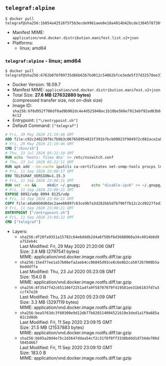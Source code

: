 ## `telegraf:alpine`

```console
$ docker pull telegraf@sha256:1b054a42516f5f5b3ecde9961aee0e18a4814b42bcde1384578730fae7c8d70d
```

-	Manifest MIME: `application/vnd.docker.distribution.manifest.list.v2+json`
-	Platforms:
	-	linux; amd64

### `telegraf:alpine` - linux; amd64

```console
$ docker pull telegraf@sha256:6762b076f09735d66b63b7bd012c54062bfce3ede5f37d32578ee37ace44c12b
```

-	Docker Version: 18.09.7
-	Manifest MIME: `application/vnd.docker.distribution.manifest.v2+json`
-	Total Size: **27.6 MB (27632880 bytes)**  
	(compressed transfer size, not on-disk size)
-	Image ID: `sha256:6f6d952f706df0ad9b902dc4e4d525048ec1b18be560e7913ebf92ad03b66c12`
-	Entrypoint: `["\/entrypoint.sh"]`
-	Default Command: `["telegraf"]`

```dockerfile
# Fri, 29 May 2020 21:19:46 GMT
ADD file:c92c248239f8c7b9b3c067650954815f391b7bcb09023f984972c082ace2a8d0 in / 
# Fri, 29 May 2020 21:19:46 GMT
CMD ["/bin/sh"]
# Thu, 23 Jul 2020 05:22:10 GMT
RUN echo 'hosts: files dns' >> /etc/nsswitch.conf
# Thu, 23 Jul 2020 05:22:11 GMT
RUN apk add --no-cache iputils ca-certificates net-snmp-tools procps lm_sensors tzdata &&     update-ca-certificates
# Fri, 11 Sep 2020 23:08:17 GMT
ENV TELEGRAF_VERSION=1.15.3
# Fri, 11 Sep 2020 23:08:21 GMT
RUN set -ex &&     mkdir ~/.gnupg;     echo "disable-ipv6" >> ~/.gnupg/dirmngr.conf;     apk add --no-cache --virtual .build-deps wget gnupg tar &&     for key in         05CE15085FC09D18E99EFB22684A14CF2582E0C5 ;     do         gpg --keyserver ha.pool.sks-keyservers.net --recv-keys "$key" ||         gpg --keyserver pgp.mit.edu --recv-keys "$key" ||         gpg --keyserver keyserver.pgp.com --recv-keys "$key" ;     done &&     wget --no-verbose https://dl.influxdata.com/telegraf/releases/telegraf-${TELEGRAF_VERSION}_static_linux_amd64.tar.gz.asc &&     wget --no-verbose https://dl.influxdata.com/telegraf/releases/telegraf-${TELEGRAF_VERSION}_static_linux_amd64.tar.gz &&     gpg --batch --verify telegraf-${TELEGRAF_VERSION}_static_linux_amd64.tar.gz.asc telegraf-${TELEGRAF_VERSION}_static_linux_amd64.tar.gz &&     mkdir -p /usr/src /etc/telegraf &&     tar -C /usr/src -xzf telegraf-${TELEGRAF_VERSION}_static_linux_amd64.tar.gz &&     mv /usr/src/telegraf*/etc/telegraf/telegraf.conf /etc/telegraf/ &&     mkdir /etc/telegraf/telegraf.d &&     cp -a /usr/src/telegraf*/usr/bin/telegraf /usr/bin/ &&     gpgconf --kill all &&     rm -rf *.tar.gz* /usr/src /root/.gnupg &&     apk del .build-deps
# Fri, 11 Sep 2020 23:08:21 GMT
EXPOSE 8092/udp 8094 8125/udp
# Fri, 11 Sep 2020 23:08:21 GMT
COPY file:a8a66b0d8dac2aee66897c63ce9b7a3d282bb5d7b796ffb12c2cd9227fed341b in /entrypoint.sh 
# Fri, 11 Sep 2020 23:08:21 GMT
ENTRYPOINT ["/entrypoint.sh"]
# Fri, 11 Sep 2020 23:08:22 GMT
CMD ["telegraf"]
```

-	Layers:
	-	`sha256:df20fa9351a15782c64e6dddb2d4a6f50bf6d3688060a34c4014b0d9a752eb4c`  
		Last Modified: Fri, 29 May 2020 21:20:06 GMT  
		Size: 2.8 MB (2797541 bytes)  
		MIME: application/vnd.docker.image.rootfs.diff.tar.gzip
	-	`sha256:15ed77ee1a57b06efa2aeb4cc06845d93ce8c6e8b2ca507267000b5a6edddffa`  
		Last Modified: Thu, 23 Jul 2020 05:23:08 GMT  
		Size: 154.0 B  
		MIME: application/vnd.docker.image.rootfs.diff.tar.gzip
	-	`sha256:8f3547f42c651166f2251a4fa9f58707079f419581ee31b6183fd7a3ccf47e20`  
		Last Modified: Thu, 23 Jul 2020 05:23:09 GMT  
		Size: 3.3 MB (3297119 bytes)  
		MIME: application/vnd.docker.image.rootfs.diff.tar.gzip
	-	`sha256:bea5f63dc3f60309e9d12db77b826514094521619e3ded1a1f9a685a02c2d8db`  
		Last Modified: Fri, 11 Sep 2020 23:09:15 GMT  
		Size: 21.5 MB (21537883 bytes)  
		MIME: application/vnd.docker.image.rootfs.diff.tar.gzip
	-	`sha256:bb95a20d4e75c2d3647ddaa54cf2c31f8f0ff3338bddd1d734de786d50454667`  
		Last Modified: Fri, 11 Sep 2020 23:09:10 GMT  
		Size: 183.0 B  
		MIME: application/vnd.docker.image.rootfs.diff.tar.gzip
